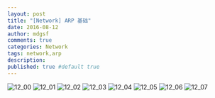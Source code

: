 ```yaml
---
layout: post
title: "[Network] ARP 基础"
date: 2016-08-12
author: mdgsf
comments: true
categories: Network
tags: network,arp
description:
published: true #default true
---
```


<img src="{{ site.url }}/images/201608/12_00.png" alt="12_00" />

<img src="{{ site.url }}/images/201608/12_01.png" alt="12_01" />

<img src="{{ site.url }}/images/201608/12_02.png" alt="12_02" />

<img src="{{ site.url }}/images/201608/12_03.png" alt="12_03" />

<img src="{{ site.url }}/images/201608/12_04.png" alt="12_04" />

<img src="{{ site.url }}/images/201608/12_05.png" alt="12_05" />

<img src="{{ site.url }}/images/201608/12_06.png" alt="12_06" />

<img src="{{ site.url }}/images/201608/12_07.png" alt="12_07" />



